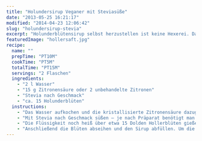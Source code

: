 ```yaml
---
title: "Holundersirup Veganer mit Steviasüße"
date: "2013-05-25 16:21:17"
modified: "2014-04-23 12:06:42"
slug: "holundersirup-stevia"
excerpt: "Holunderblütensirup selbst herzustellen ist keine Hexerei. Dabei auf Zucker zu verzichten auch nicht."
featuredImage: "hollersaft.jpg"
recipe:
  name: ""
  prepTime: "PT10M"
  cookTime: "PT5M"
  totalTime: "PT15M"
  servings: "2 Flaschen"
  ingredients:
    - "2 l Wasser"
    - "15 g Zitronensäure oder 2 unbehandelte Zitronen"
    - "Stevia nach Geschmack"
    - "ca. 15 Holunderblüten"
  instructions:
    - "Das Wasser aufkochen und die kristallisierte Zitronensäure dazugeben."
    - "Mit Stevia nach Geschmack süßen – je nach Präparat benötigt man hierzu unterschiedliche Mengen. Es können auch einfach frische oder getrocknete Steviablätter mitgekocht werden."
    - "Die Flüssigkeit noch heiß über etwa 15 Dolden Hollerblüten gießen und so etwa 3-4 Tage zugedeckt stehen lassen, dabei ein bis zwei Mal pro Tag umrühren."
    - "Anschließend die Blüten abseihen und den Sirup abfüllen. Um die Haltbarkeit zu erhöhen, kann der abgeseihte Sirup vor dem Abfüllen auch nocheinmal kurz aufgekocht werden."
---
```


